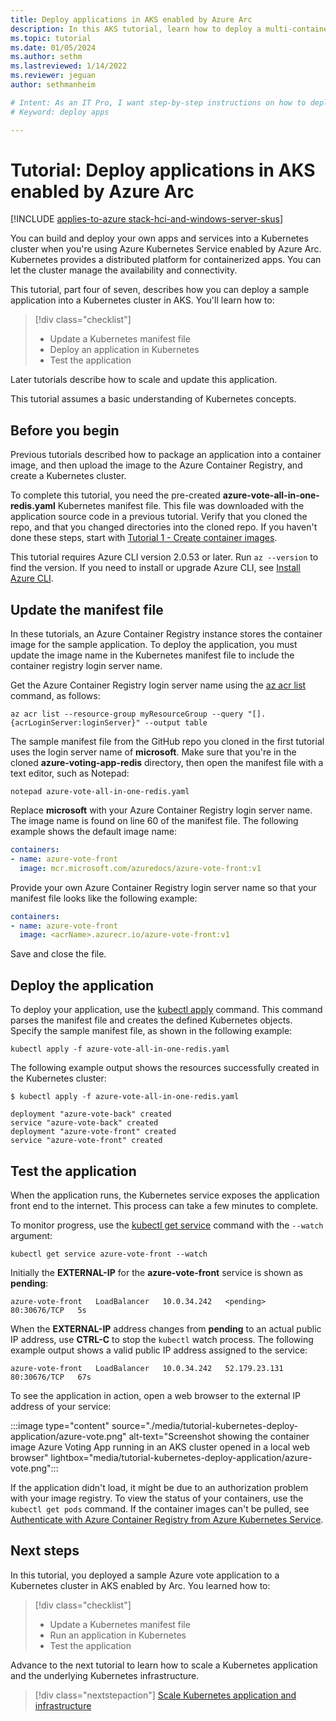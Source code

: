 ```yaml
---
title: Deploy applications in AKS enabled by Azure Arc
description: In this AKS tutorial, learn how to deploy a multi-container application to a cluster using a custom image stored in Azure Container Registry.
ms.topic: tutorial
ms.date: 01/05/2024
ms.author: sethm 
ms.lastreviewed: 1/14/2022
ms.reviewer: jeguan
author: sethmanheim

# Intent: As an IT Pro, I want step-by-step instructions on how to deploy an application into a Kubernetes cluster so that the cluster manages the availability and connectivity.
# Keyword: deploy apps

---
```


# Tutorial: Deploy applications in AKS enabled by Azure Arc

[!INCLUDE [applies-to-azure stack-hci-and-windows-server-skus](includes/aks-hci-applies-to-skus/aks-hybrid-applies-to-azure-stack-hci-windows-server-sku.md)]

You can build and deploy your own apps and services into a Kubernetes cluster when you're using Azure Kubernetes Service enabled by Azure Arc. Kubernetes provides a distributed platform for containerized apps. You can let the cluster manage the availability and connectivity.

This tutorial, part four of seven, describes how you can deploy a sample application into a Kubernetes cluster in AKS. You'll learn how to:

> [!div class="checklist"]
> * Update a Kubernetes manifest file
> * Deploy an application in Kubernetes
> * Test the application

Later tutorials describe how to scale and update this application.

This tutorial assumes a basic understanding of Kubernetes concepts.

## Before you begin

Previous tutorials described how to package an application into a container image, and then upload the image to the Azure Container Registry, and create a Kubernetes cluster.

To complete this tutorial, you need the pre-created **azure-vote-all-in-one-redis.yaml** Kubernetes manifest file. This file was downloaded with the application source code in a previous tutorial. Verify that you cloned the repo, and that you changed directories into the cloned repo. If you haven't done these steps, start with [Tutorial 1 - Create container images](tutorial-kubernetes-prepare-application.md).

This tutorial requires Azure CLI version 2.0.53 or later. Run `az --version` to find the version. If you need to install or upgrade Azure CLI, see [Install Azure CLI][azure-cli-install].

## Update the manifest file

In these tutorials, an Azure Container Registry instance stores the container image for the sample application. To deploy the application, you must update the image name in the Kubernetes manifest file to include the container registry login server name.

Get the Azure Container Registry login server name using the [az acr list][az-acr-list] command, as follows:

```azurecli
az acr list --resource-group myResourceGroup --query "[].{acrLoginServer:loginServer}" --output table
```

The sample manifest file from the GitHub repo you cloned in the first tutorial uses the login server name of **microsoft**. Make sure that you're in the cloned **azure-voting-app-redis** directory, then open the manifest file with a text editor, such as Notepad:

```console
notepad azure-vote-all-in-one-redis.yaml
```

Replace **microsoft** with your Azure Container Registry login server name. The image name is found on line 60 of the manifest file. The following example shows the default image name:

```yaml
containers:
- name: azure-vote-front
  image: mcr.microsoft.com/azuredocs/azure-vote-front:v1
```

Provide your own Azure Container Registry login server name so that your manifest file looks like the following example:

```yaml
containers:
- name: azure-vote-front
  image: <acrName>.azurecr.io/azure-vote-front:v1
```

Save and close the file.

## Deploy the application

To deploy your application, use the [kubectl apply][kubectl-apply] command. This command parses the manifest file and creates the defined Kubernetes objects. Specify the sample manifest file, as shown in the following example:

```console
kubectl apply -f azure-vote-all-in-one-redis.yaml
```

The following example output shows the resources successfully created in the Kubernetes cluster:

```console
$ kubectl apply -f azure-vote-all-in-one-redis.yaml

deployment "azure-vote-back" created
service "azure-vote-back" created
deployment "azure-vote-front" created
service "azure-vote-front" created
```

## Test the application

When the application runs, the Kubernetes service exposes the application front end to the internet. This process can take a few minutes to complete.

To monitor progress, use the [kubectl get service][kubectl-get] command with the `--watch` argument:

```console
kubectl get service azure-vote-front --watch
```

Initially the **EXTERNAL-IP** for the **azure-vote-front** service is shown as **pending**:

```output
azure-vote-front   LoadBalancer   10.0.34.242   <pending>     80:30676/TCP   5s
```

When the **EXTERNAL-IP** address changes from **pending** to an actual public IP address, use **CTRL-C** to stop the `kubectl` watch process. The following example output shows a valid public IP address assigned to the service:

```output
azure-vote-front   LoadBalancer   10.0.34.242   52.179.23.131   80:30676/TCP   67s
```

To see the application in action, open a web browser to the external IP address of your service:

:::image type="content" source="./media/tutorial-kubernetes-deploy-application/azure-vote.png" alt-text="Screenshot showing the container image Azure Voting App running in an AKS cluster opened in a local web browser" lightbox="media/tutorial-kubernetes-deploy-application/azure-vote.png":::

If the application didn't load, it might be due to an authorization problem with your image registry. To view the status of your containers, use the `kubectl get pods` command. If the container images can't be pulled, see [Authenticate with Azure Container Registry from Azure Kubernetes Service](/azure/aks/cluster-container-registry-integration).

## Next steps

In this tutorial, you deployed a sample Azure vote application to a Kubernetes cluster in AKS enabled by Arc. You learned how to:

> [!div class="checklist"]
> * Update a Kubernetes manifest file
> * Run an application in Kubernetes
> * Test the application

Advance to the next tutorial to learn how to scale a Kubernetes application and the underlying Kubernetes infrastructure.

> [!div class="nextstepaction"]
> [Scale Kubernetes application and infrastructure](./tutorial-kubernetes-scale.md)

<!-- LINKS - external -->
[kubectl-apply]: https://kubernetes.io/docs/reference/generated/kubectl/kubectl-commands#apply
[kubectl-get]: https://kubernetes.io/docs/reference/generated/kubectl/kubectl-commands#get

<!-- LINKS - internal -->
[az-acr-list]: /cli/azure/acr
[azure-cli-install]: /cli/azure/install-azure-cli
